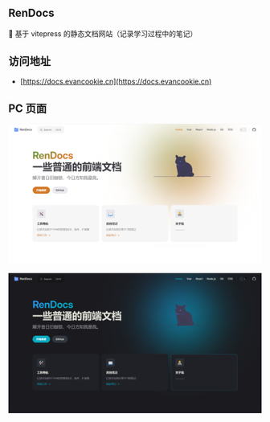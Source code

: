 ## RenDocs

📖 基于 vitepress 的静态文档网站（记录学习过程中的笔记）

## 访问地址

- [https://docs.evancookie.cn](https://docs.evancookie.cn)

## PC 页面

![img](./pics/home_white.png)

![img](./pics/home_dark.png)

